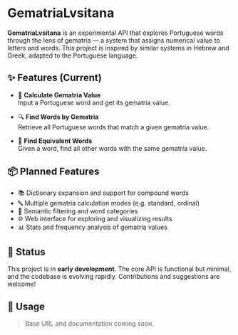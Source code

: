 # GematriaLvsitana

**GematriaLvsitana** is an experimental API that explores Portuguese words through the lens of gematria — a system that assigns numerical value to letters and words. This project is inspired by similar systems in Hebrew and Greek, adapted to the Portuguese language.

## ✨ Features (Current)

- 🔢 **Calculate Gematria Value**  
  Input a Portuguese word and get its gematria value.

- 🔍 **Find Words by Gematria**  
  Retrieve all Portuguese words that match a given gematria value.

- 🔁 **Find Equivalent Words**  
  Given a word, find all other words with the same gematria value.

## 📦 Planned Features

- 📚 Dictionary expansion and support for compound words
- 🔤 Multiple gematria calculation modes (e.g. standard, ordinal)
- 🧠 Semantic filtering and word categories
- 🌐 Web interface for exploring and visualizing results
- 📊 Stats and frequency analysis of gematria values

## 🚧 Status

This project is in **early development**. The core API is functional but minimal, and the codebase is evolving rapidly. Contributions and suggestions are welcome!

## 📡 Usage

> Base URL and documentation coming soon.


